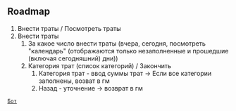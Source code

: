 ## Roadmap
1. Внести траты / Посмотреть траты
2. Внести траты
	1. За какое число внести траты (вчера, сегодня, посмотреть "календарь" (отображаются только незаполненные и прошедшие (включая сегодняшний) дни))
	2. Категория трат (список категорий) / Закончить
		1. Категория трат - ввод суммы трат -> Если все категории заполнены, возват в гм
		2. Назад - уточнение -> возврат в гм

[`Бот`](https://t.me/sheetsMoneyHelperBot)
